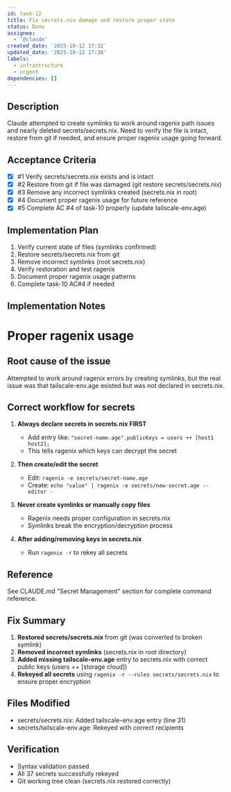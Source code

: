 ```yaml
---
id: task-12
title: Fix secrets.nix damage and restore proper state
status: Done
assignee:
  - '@claude'
created_date: '2025-10-12 17:32'
updated_date: '2025-10-12 17:36'
labels:
  - infrastructure
  - urgent
dependencies: []
---
```


## Description

<!-- SECTION:DESCRIPTION:BEGIN -->
Claude attempted to create symlinks to work around ragenix path issues and nearly deleted secrets/secrets.nix. Need to verify the file is intact, restore from git if needed, and ensure proper ragenix usage going forward.
<!-- SECTION:DESCRIPTION:END -->

## Acceptance Criteria
<!-- AC:BEGIN -->
- [x] #1 Verify secrets/secrets.nix exists and is intact
- [x] #2 Restore from git if file was damaged (git restore secrets/secrets.nix)
- [x] #3 Remove any incorrect symlinks created (secrets.nix in root)
- [x] #4 Document proper ragenix usage for future reference
- [x] #5 Complete AC #4 of task-10 properly (update tailscale-env.age)
<!-- AC:END -->

## Implementation Plan

<!-- SECTION:PLAN:BEGIN -->
1. Verify current state of files (symlinks confirmed)
2. Restore secrets/secrets.nix from git
3. Remove incorrect symlinks (root secrets.nix)
4. Verify restoration and test ragenix
5. Document proper ragenix usage patterns
6. Complete task-10 AC#4 if needed
<!-- SECTION:PLAN:END -->

## Implementation Notes

<!-- SECTION:NOTES:BEGIN -->
# Proper ragenix usage

## Root cause of the issue
Attempted to work around ragenix errors by creating symlinks, but the real issue was that tailscale-env.age existed but was not declared in secrets.nix.

## Correct workflow for secrets

1. **Always declare secrets in secrets.nix FIRST**
   - Add entry like: `"secret-name.age".publicKeys = users ++ [host1 host2];`
   - This tells ragenix which keys can decrypt the secret

2. **Then create/edit the secret**
   - Edit: `ragenix -e secrets/secret-name.age`
   - Create: `echo "value" | ragenix -e secrets/new-secret.age --editor -`

3. **Never create symlinks or manually copy files**
   - Ragenix needs proper configuration in secrets.nix
   - Symlinks break the encryption/decryption process

4. **After adding/removing keys in secrets.nix**
   - Run `ragenix -r` to rekey all secrets

## Reference
See CLAUDE.md "Secret Management" section for complete command reference.

## Fix Summary

1. **Restored secrets/secrets.nix** from git (was converted to broken symlink)
2. **Removed incorrect symlinks** (secrets.nix in root directory)
3. **Added missing tailscale-env.age** entry to secrets.nix with correct public keys (users ++ [storage cloud])
4. **Rekeyed all secrets** using `ragenix -r --rules secrets/secrets.nix` to ensure proper encryption

## Files Modified
- secrets/secrets.nix: Added tailscale-env.age entry (line 31)
- secrets/tailscale-env.age: Rekeyed with correct recipients

## Verification
- Syntax validation passed
- All 37 secrets successfully rekeyed
- Git working tree clean (secrets.nix restored correctly)
<!-- SECTION:NOTES:END -->
